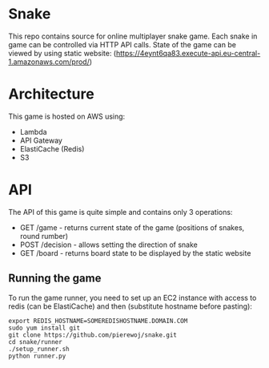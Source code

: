 # Snake
This repo contains source for online multiplayer snake game. Each snake in game can be controlled via HTTP API calls. State of the game can be viewed by using static website: (https://4eynt6qa83.execute-api.eu-central-1.amazonaws.com/prod/)

# Architecture
This game is hosted on AWS using:
* Lambda
* API Gateway
* ElastiCache (Redis)
* S3

# API 
The API of this game is quite simple and contains only 3 operations:
- GET /game - returns current state of the game (positions of snakes, round rumber)
- POST /decision - allows setting the direction of snake
- GET /board - returns board state to be displayed by the static website

## Running the game
To run the game runner, you need to set up an EC2 instance with access to redis (can be ElastiCache) and then (substitute hostname before pasting):
```
export REDIS_HOSTNAME=SOMEREDISHOSTNAME.DOMAIN.COM
sudo yum install git
git clone https://github.com/pierewoj/snake.git
cd snake/runner
./setup_runner.sh
python runner.py
```
